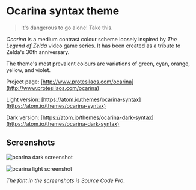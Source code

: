 # Ocarina syntax theme

> It's dangerous to go alone! Take this.

*Ocarina* is a medium contrast colour scheme loosely inspired by *The Legend of Zelda* video game series. It has been created as a tribute to Zelda's 30th anniversary.

The theme's most prevalent colours are variations of green, cyan, orange, yellow, and violet.

Project page: [http://www.protesilaos.com/ocarina](http://www.protesilaos.com/ocarina)

Light version: [https://atom.io/themes/ocarina-syntax](https://atom.io/themes/ocarina-syntax)

Dark version: [https://atom.io/themes/ocarina-dark-syntax](https://atom.io/themes/ocarina-dark-syntax)

## Screenshots

![ocarina dark screenshot](https://raw.githubusercontent.com/protesilaos/prot16/master/ocarina/img/ocarina_dark_sample.png)

![ocarina light screenshot](https://raw.githubusercontent.com/protesilaos/prot16/master/ocarina/img/ocarina_light_sample.png)

*The font in the screenshots is Source Code Pro*.
